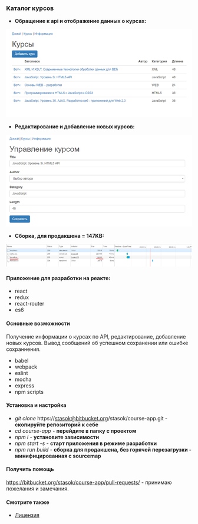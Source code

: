 ### Каталог курсов


 - **Обращение к api и отображение данных о курсах:**

![](./1.png "stack")


 - **Редактирование и добавление новых курсов:**

![](./2.png "stack")


 - **Сборка, для продакшена = 147KB:**

![](./3.png "stack")


#### Приложение для разработки на реакте:
* react
* redux
* react-router
* es6

#### Основные возможности

Получение информации о курсах по API, редактирование, добавление новых курсов. Вывод сообщений об успешном сохранении или ошибке сохраннения.

* babel
* webpack
* eslint
* mocha
* express
* npm scripts


#### Установка и настройка
* *git clone* https://stasok@bitbucket.org/stasok/course-app.git - **скопируйте репозиторий к себе**
* *cd course-app* - **перейдите в папку с проектом**
* *npm i*  - **установите зависимости**
* *npm start -s* - **старт приложения в режиме разработки**
* *npm run build* - **сборка для продакшена, без горячей перезагрузки - минифицированная c sourcemap**


#### Получить помощь
https://bitbucket.org/stasok/course-app/pull-requests/ - принимаю пожелания и замечания.


#### Смотрите также
* [Лицензия](./LICENSE.md)
